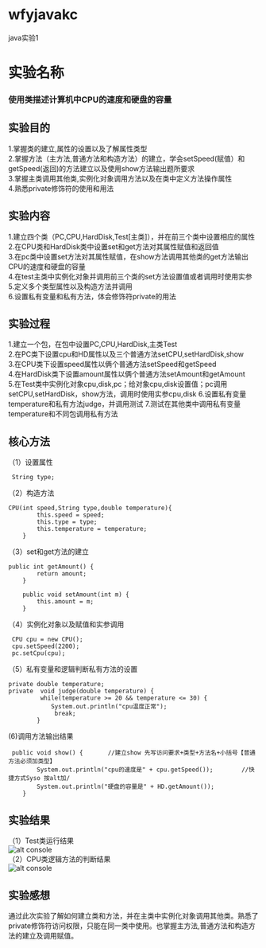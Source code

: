 # wfyjavakc
java实验1
# 实验名称
### 使用类描述计算机中CPU的速度和硬盘的容量
## 实验目的
1.掌握类的建立,属性的设置以及了解属性类型  
2.掌握方法（主方法,普通方法和构造方法）的建立，学会setSpeed(赋值）和getSpeed(返回)的方法建立以及使用show方法输出题所要求  
3.掌握主类调用其他类,实例化对象调用方法以及在类中定义方法操作属性  
4.熟悉private修饰符的使用和用法
## 实验内容
1.建立四个类（PC,CPU,HardDisk,Test[主类]），并在前三个类中设置相应的属性  
2.在CPU类和HardDisk类中设置set和get方法对其属性赋值和返回值  
3.在pc类中设置set方法对其属性赋值，在show方法调用其他类的get方法输出CPU的速度和硬盘的容量  
4.在test主类中实例化对象并调用前三个类的set方法设置值或者调用时使用实参  
5.定义多个类型属性以及构造方法并调用  
6.设置私有变量和私有方法，体会修饰符private的用法  
## 实验过程
1.建立一个包，在包中设置PC,CPU,HardDisk,主类Test  
2.在PC类下设置cpu和HD属性以及三个普通方法setCPU,setHardDisk,show  
3.在CPU类下设置speed属性以俩个普通方法setSpeed和getSpeed  
4.在HardDisk类下设置amount属性以俩个普通方法setAmount和getAmount  
5.在Test类中实例化对象cpu,disk,pc；给对象cpu,disk设置值；pc调用setCPU,setHardDisk，show方法，调用时使用实参cpu,disk
6.设置私有变量temperature和私有方法judge，并调用测试
7.测试在其他类中调用私有变量temperature和不同包调用私有方法
## 核心方法
（1）设置属性  
```
 String type;
```
（2）构造方法  
```
CPU(int speed,String type,double temperature){
    	this.speed = speed;
    	this.type = type;
    	this.temperature = temperature;
    }       
```
（3）set和get方法的建立  
```
public int getAmount() {
		return amount;
	}

	public void setAmount(int m) {
		this.amount = m;
	}
```
（4）实例化对象以及赋值和实参调用    
```
 CPU cpu = new CPU();             
 cpu.setSpeed(2200); 
 pc.setCpu(cpu);
 ```
（5）私有变量和逻辑判断私有方法的设置    
```
private double temperature;   
private  void judge(double temperature) {
    	 while(temperature >= 20 && temperature <= 30) {
    		System.out.println("cpu温度正常");
    		 break;                               
    	}
```
 (6)调用方法输出结果   
```
 public void show() {       //建立show 先写访问要求+类型+方法名+小括号【普通方法必须加类型】
		System.out.println("cpu的速度是" + cpu.getSpeed());        //快捷方式Syso 按alt加/ 
		System.out.println("硬盘的容量是" + HD.getAmount());
	}
```
## 实验结果
（1）Test类运行结果    
![alt console](http://m.qpic.cn/psc?/V528qTS74BHGMM1h1AFf33VeSW0R67RO/ruAMsa53pVQWN7FLK88i5vA77hWdJxUsf*8Lxq0GZrdnTwIsR689bLoI65*3guWPL5Zy.6nUIRIl1HCP86b5kVkW1IpIIVxous7eMc*RRmE!/b&bo=nwIHAQAAAAADB7k!&rf=viewer_4)   
（2）CPU类逻辑方法的判断结果    
![alt console](http://m.qpic.cn/psc?/V528qTS74BHGMM1h1AFf33VeSW0R67RO/ruAMsa53pVQWN7FLK88i5vA77hWdJxUsf*8Lxq0GZre1GGsz2Q1O*3l0gGeMH8gdvsPkF*.t*U2gPQylFyAOUSHNZqfotc2zrwk3LUTSe2g!/b&bo=nwIHAQAAAAADB7k!&rf=viewer_4) 
## 实验感想
  通过此次实验了解如何建立类和方法，并在主类中实例化对象调用其他类。熟悉了private修饰符访问权限，只能在同一类中使用。也掌握主方法,普通方法和构造方法的建立及调用赋值。
